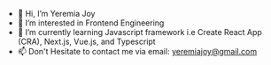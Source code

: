 - 👋 Hi, I’m Yeremia Joy
- 👀 I’m interested in Frontend Engineering
- 🌱 I’m currently learning Javascript framework i.e Create React App (CRA), Next.js, Vue.js, and Typescript
- 📫 Don't Hesitate to contact me via email: yeremiajoy@gmail.com

<!---
YeremiaJoy/YeremiaJoy is a ✨ special ✨ repository because its `README.md` (this file) appears on your GitHub profile.
You can click the Preview link to take a look at your changes.
--->
